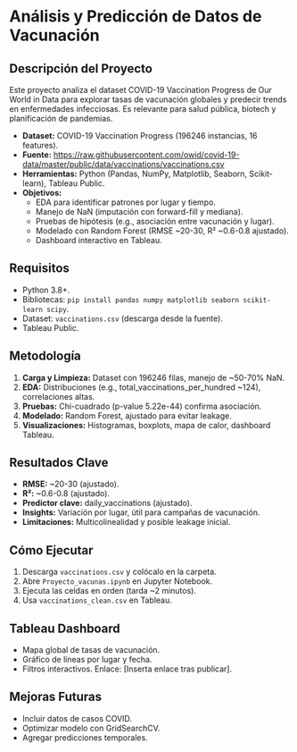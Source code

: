 # Análisis y Predicción de Datos de Vacunación

## Descripción del Proyecto
Este proyecto analiza el dataset COVID-19 Vaccination Progress de Our World in Data para explorar tasas de vacunación globales y predecir trends en enfermedades infecciosas. Es relevante para salud pública, biotech y planificación de pandemias.

- **Dataset:** COVID-19 Vaccination Progress (196246 instancias, 16 features).
- **Fuente:** https://raw.githubusercontent.com/owid/covid-19-data/master/public/data/vaccinations/vaccinations.csv
- **Herramientas:** Python (Pandas, NumPy, Matplotlib, Seaborn, Scikit-learn), Tableau Public.
- **Objetivos:**
  - EDA para identificar patrones por lugar y tiempo.
  - Manejo de NaN (imputación con forward-fill y mediana).
  - Pruebas de hipótesis (e.g., asociación entre vacunación y lugar).
  - Modelado con Random Forest (RMSE ~20-30, R² ~0.6-0.8 ajustado).
  - Dashboard interactivo en Tableau.

## Requisitos
- Python 3.8+.
- Bibliotecas: `pip install pandas numpy matplotlib seaborn scikit-learn scipy`.
- Dataset: `vaccinations.csv` (descarga desde la fuente).
- Tableau Public[](https://public.tableau.com).

## Metodología
1. **Carga y Limpieza:** Dataset con 196246 filas, manejo de ~50-70% NaN.
2. **EDA:** Distribuciones (e.g., total_vaccinations_per_hundred ~124), correlaciones altas.
3. **Pruebas:** Chi-cuadrado (p-value 5.22e-44) confirma asociación.
4. **Modelado:** Random Forest, ajustado para evitar leakage.
5. **Visualizaciones:** Histogramas, boxplots, mapa de calor, dashboard Tableau.

## Resultados Clave
- **RMSE:** ~20-30 (ajustado).
- **R²:** ~0.6-0.8 (ajustado).
- **Predictor clave:** daily_vaccinations (ajustado).
- **Insights:** Variación por lugar, útil para campañas de vacunación.
- **Limitaciones:** Multicolinealidad y posible leakage inicial.

## Cómo Ejecutar
1. Descarga `vaccinations.csv` y colócalo en la carpeta.
2. Abre `Proyecto_vacunas.ipynb` en Jupyter Notebook.
3. Ejecuta las celdas en orden (tarda ~2 minutos).
4. Usa `vaccinations_clean.csv` en Tableau.

## Tableau Dashboard
- Mapa global de tasas de vacunación.
- Gráfico de líneas por lugar y fecha.
- Filtros interactivos. Enlace: [Inserta enlace tras publicar].

## Mejoras Futuras
- Incluir datos de casos COVID.
- Optimizar modelo con GridSearchCV.
- Agregar predicciones temporales.
